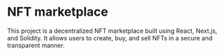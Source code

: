 # NFT marketplace
 This project is a decentralized NFT marketplace built using React, Next.js, and Solidity. It allows users to create, buy, and sell NFTs in a secure and transparent manner.
